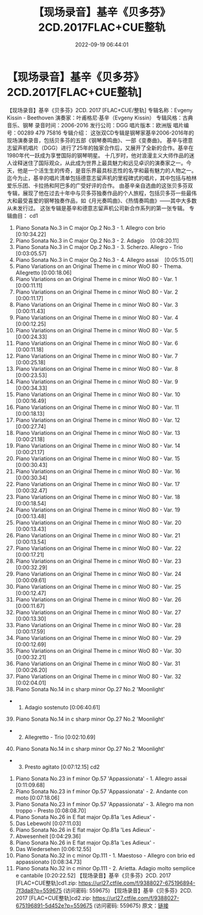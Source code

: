 ﻿---
title: 【现场录音】基辛《贝多芬》2CD.2017FLAC+CUE整轨
date: 2022-09-19 06:44:01
categories: 古典音乐、新世纪、纯音雅乐
tags: 纯音雅乐
---
# 【现场录音】基辛《贝多芬》2CD.2017[FLAC+CUE整轨]

【现场录音】基辛《贝多芬》2CD. 2017 [FLAC+CUE/整轨]
专辑名称：Evgeny Kissin - Beethoven
演奏家：叶甫格尼·基辛（Evgeny Kissin）
专辑风格：古典音乐、钢琴
录音时间：2006-2016
发行公司：DGG
唱片版本：欧洲版
唱片编号：00289 479 75816
专辑介绍：
这张双CD专辑是钢琴家基辛2006-2016年的现场演奏录音，包括贝多芬的五部《钢琴奏鸣曲》、一部《变奏曲》。
基辛与德意志留声机唱片（DGG）进行了25年的独家合作后，又展开了全新的合作。基辛在1980年代一跃成为享誉国际的钢琴明星。
十几岁时，他对浪漫主义大师作品的迷人诠释迷住了国际观众，从此成为世界上最具魅力和远见卓识的演奏家之一。今天，他是一个活生生的传奇，是音乐界最具标志性的名字和最有魅力的人物之一。
迄今为止，基辛的唱片清单包括德意志留声机的里程碑式的唱片，其中包括与柏林爱乐乐团、卡拉扬和阿巴多的广受好评的合作。
由基辛亲自选曲的这张贝多芬双专辑，展现了他在过去十年中与贝多芬独奏作品的个人旅程，包括贝多芬一些最伟大和最受喜爱的钢琴独奏作品，如《月光奏鸣曲》、《热情奏鸣曲》——其中大多数从未发行过。
这张专辑是基辛和德意志留声机公司新合作系列的第一张专辑。
专辑曲目：
cd1
01. Piano Sonata No.3 in C major Op.2 No.3 - 1. Allegro con
brio    [0:10:34.22]
02. Piano Sonata No.3 in C major Op.2 No.3 - 2.
Adagio    [0:08:20.11]
03. Piano Sonata No.3 in C major Op.2 No.3 - 3. Scherzo.
Allegro - Trio
[0:03:05.57]
04. Piano Sonata No.3 in C major Op.2 No.3 - 4. Allegro
assai    [0:05:15.01]
05. Piano Variations on an Original Theme in c minor WoO 80 -
Thema. Allegretto
[0:00:18.06]
06. Piano Variations on an Original Theme in c minor WoO 80 -
Var. 1    [0:00:11.11]
07. Piano Variations on an Original Theme in c minor WoO 80 -
Var. 2    [0:00:11.17]
08. Piano Variations on an Original Theme in c minor WoO 80 -
Var. 3    [0:00:11.43]
09. Piano Variations on an Original Theme in c minor WoO 80 -
Var. 4    [0:00:12.25]
10. Piano Variations on an Original Theme in c minor WoO 80 -
Var. 5    [0:00:24.33]
11. Piano Variations on an Original Theme in c minor WoO 80 -
Var. 6    [0:00:11.18]
12. Piano Variations on an Original Theme in c minor WoO 80 -
Var. 7    [0:00:25.18]
13. Piano Variations on an Original Theme in c minor WoO 80 -
Var. 8    [0:00:23.53]
14. Piano Variations on an Original Theme in c minor WoO 80 -
Var. 9    [0:00:34.33]
15. Piano Variations on an Original Theme in c minor WoO 80 -
Var. 10    [0:00:16.49]
16. Piano Variations on an Original Theme in c minor WoO 80 -
Var. 11    [0:00:18.13]
17. Piano Variations on an Original Theme in c minor WoO 80 -
Var. 12    [0:00:27.74]
18. Piano Variations on an Original Theme in c minor WoO 80 -
Var. 13    [0:00:21.18]
19. Piano Variations on an Original Theme in c minor WoO 80 -
Var. 14    [0:00:21.17]
20. Piano Variations on an Original Theme in c minor WoO 80 -
Var. 15    [0:00:30.43]
21. Piano Variations on an Original Theme in c minor WoO 80 -
Var. 16    [0:00:30.34]
22. Piano Variations on an Original Theme in c minor WoO 80 -
Var. 17    [0:00:32.47]
23. Piano Variations on an Original Theme in c minor WoO 80 -
Var. 18    [0:00:18.54]
24. Piano Variations on an Original Theme in c minor WoO 80 -
Var. 19    [0:00:13.48]
25. Piano Variations on an Original Theme in c minor WoO 80 -
Var. 20    [0:00:13.43]
26. Piano Variations on an Original Theme in c minor WoO 80 -
Var. 21    [0:00:13.54]
27. Piano Variations on an Original Theme in c minor WoO 80 -
Var. 22    [0:00:17.21]
28. Piano Variations on an Original Theme in c minor WoO 80 -
Var. 23    [0:00:32.29]
29. Piano Variations on an Original Theme in c minor WoO 80 -
Var. 24    [0:00:09.61]
30. Piano Variations on an Original Theme in c minor WoO 80 -
Var. 25    [0:00:12.47]
31. Piano Variations on an Original Theme in c minor WoO 80 -
Var. 26    [0:00:11.67]
32. Piano Variations on an Original Theme in c minor WoO 80 -
Var. 27    [0:00:13.30]
33. Piano Variations on an Original Theme in c minor WoO 80 -
Var. 28    [0:00:17.59]
34. Piano Variations on an Original Theme in c minor WoO 80 -
Var. 29    [0:00:12.69]
35. Piano Variations on an Original Theme in c minor WoO 80 -
Var. 30    [0:00:32.21]
36. Piano Variations on an Original Theme in c minor WoO 80 -
Var. 31    [0:00:26.20]
37. Piano Variations on an Original Theme in c minor WoO 80 -
Var. 32    [0:02:04.01]
38. Piano Sonata No.14 in c sharp minor Op.27 No.2 'Moonlight'
- 1. Adagio sostenuto
[0:06:40.61]
39. Piano Sonata No.14 in c sharp minor Op.27 No.2 'Moonlight'
- 2. Allegretto - Trio
[0:02:10.69]
40. Piano Sonata No.14 in c sharp minor Op.27 No.2 'Moonlight'
- 3. Presto agitato
[0:07:12.15]
cd2
01. Piano Sonata No.23 in f minor Op.57 'Appassionata' - 1.
Allegro assai
[0:11:09.68]
02. Piano Sonata No.23 in f minor Op.57 'Appassionata' - 2.
Andante con moto
[0:07:18.06]
03. Piano Sonata No.23 in f minor Op.57 'Appassionata' - 3.
Allegro ma non troppo - Presto
[0:08:08.70]
04. Piano Sonata No.26 in E flat major Op.81a 'Les Adieux' -
1. Das Lebewohl
[0:07:11.03]
05. Piano Sonata No.26 in E flat major Op.81a 'Les Adieux' -
2. Abwesenheit
[0:04:29.36]
06. Piano Sonata No.26 in E flat major Op.81a 'Les Adieux' -
3. Das Wiedersehen
[0:06:12.55]
07. Piano Sonata No.32 in c minor Op.111 - 1. Maestoso -
Allegro con brio ed appassionato
[0:08:34.73]
08. Piano Sonata No.32 in c minor Op.111 - 2. Arietta. Adagio
molto semplice e cantabile
[0:20:22.52]
【现场录音】基辛《贝多芬》2CD. 2017
[FLAC+CUE整轨]cd1.zip: https://url27.ctfile.com/f/9388027-675196894-7f3da8?p=559675
(访问密码: 559675)
【现场录音】基辛《贝多芬》2CD. 2017 [FLAC+CUE整轨]cd2.zip: https://url27.ctfile.com/f/9388027-675196891-5d452e?p=559675
(访问密码: 559675)
原文：[链接](https://blog.sina.com.cn/s/blog_1647c7e7601030zh5.html)